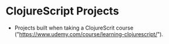 # ClojureScript Projects

- Projects built when taking a ClojureScrit course ("https://www.udemy.com/course/learning-clojurescript/").
